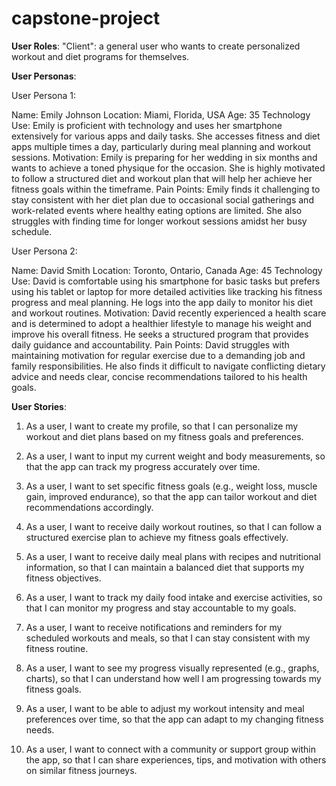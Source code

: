 # capstone-project

**User Roles**:
"Client": a general user who wants to create personalized workout and diet programs for themselves. 

**User Personas**:

User Persona 1:

Name: Emily Johnson
Location: Miami, Florida, USA
Age: 35
Technology Use: Emily is proficient with technology and uses her smartphone extensively for various apps and daily tasks. She accesses fitness and diet apps multiple times a day, particularly during meal planning and workout sessions.
Motivation: Emily is preparing for her wedding in six months and wants to achieve a toned physique for the occasion. She is highly motivated to follow a structured diet and workout plan that will help her achieve her fitness goals within the timeframe.
Pain Points: Emily finds it challenging to stay consistent with her diet plan due to occasional social gatherings and work-related events where healthy eating options are limited. She also struggles with finding time for longer workout sessions amidst her busy schedule.

User Persona 2:

Name: David Smith
Location: Toronto, Ontario, Canada
Age: 45
Technology Use: David is comfortable using his smartphone for basic tasks but prefers using his tablet or laptop for more detailed activities like tracking his fitness progress and meal planning. He logs into the app daily to monitor his diet and workout routines.
Motivation: David recently experienced a health scare and is determined to adopt a healthier lifestyle to manage his weight and improve his overall fitness. He seeks a structured program that provides daily guidance and accountability.
Pain Points: David struggles with maintaining motivation for regular exercise due to a demanding job and family responsibilities. He also finds it difficult to navigate conflicting dietary advice and needs clear, concise recommendations tailored to his health goals.

**User Stories**:
1. As a user, I want to create my profile, so that I can personalize my workout and diet plans based on my fitness goals and preferences.

2. As a user, I want to input my current weight and body measurements, so that the app can track my progress accurately over time.

3. As a user, I want to set specific fitness goals (e.g., weight loss, muscle gain, improved endurance), so that the app can tailor workout and diet recommendations accordingly.

4. As a user, I want to receive daily workout routines, so that I can follow a structured exercise plan to achieve my fitness goals effectively.

5. As a user, I want to receive daily meal plans with recipes and nutritional information, so that I can maintain a balanced diet that supports my fitness objectives.

6. As a user, I want to track my daily food intake and exercise activities, so that I can monitor my progress and stay accountable to my goals.

7. As a user, I want to receive notifications and reminders for my scheduled workouts and meals, so that I can stay consistent with my fitness routine.

8. As a user, I want to see my progress visually represented (e.g., graphs, charts), so that I can understand how well I am progressing towards my fitness goals.
   
9. As a user, I want to be able to adjust my workout intensity and meal preferences over time, so that the app can adapt to my changing fitness needs.

10. As a user, I want to connect with a community or support group within the app, so that I can share experiences, tips, and motivation with others on similar fitness journeys.
